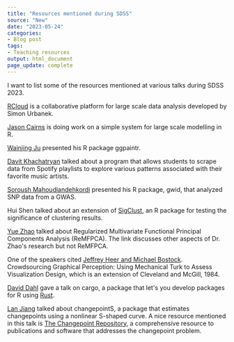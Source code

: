 ```yaml
---
title: "Resources mentioned during SDSS"
source: "New"
date: "2023-05-24"
categories:
- Blog post
tags:
- Teaching resources
output: html_document
page_update: complete
---
```


I want to list some of the resources mentioned at various talks during SDSS 2023.

<!---more--->

[RCloud][urb1] is a collaborative platform for large scale data analysis developed by Simon Urbanek.

[Jason Cairns][cai1] is doing work on a simple system for large scale modelling in R.

[Wainjing Ju][ju1] presented his R package ggpaintr.

[Davit Khachatryan][kha1] talked about a program that allows students to scrape data from Spotify playlists to explore various patterns associated with their favorite music artists.

[Soroush Mahoudiandehkordi][mah1] presented his R package, gwid, that analyzed SNP data from a GWAS.

Hui Shen talked about an extension of [SigClust][sig1], an R package for testing the significance of clustering results.

[Yue Zhao][zha1] talked about Regularized Multivariate Functional Principal Components Analysis (ReMFPCA). The link discusses other aspects of Dr. Zhao's research but not ReMFPCA.

One of the speakers cited [Jeffrey Heer and Michael Bostock][hee1]. Crowdsourcing Graphical Perception: Using Mechanical Turk to Assess Visualization Design, which is an extension of Cleveland and McGill, 1984.

[David Dahl][dah1] gave a talk on cargo, a package that let's you develop packages for R using [Rust][rus1].

[Lan Jiang][jia1] talked about changepointS, a package that estimates changepoints using a nonlinear S-shaped curve. A nice resource mentioned in this talk is [The Changepoint Repository][cha1], a comprehensive resource to publications and software that addresses the changepoint problem.

[cai1]: https://jason.cair.nz/research/index.html
[cha1]: http://www.changepoint.info/
[dah1]: https://cran.r-project.org/package=cargo
[hee1]: http://vis.stanford.edu/files/2010-MTurk-CHI.pdf
[jia1]: https://github.com/matloff/changepointS
[ju1]: https://github.com/willju-wangqian/ggpaintr
[kha1]: https://www.tandfonline.com/doi/full/10.1080/26939169.2022.2138801
[liu1]: https://cran.r-project.org/package=sigclust
[mah1]: https://rdrr.io/github/soroushmdg/gwid/f/vignettes/my-vignette.Rmd
[rus1]: https://www.rust-lang.org/
[sig1]: https://CRAN.R-project.org/package=sigclust
[urb1]: http://att.github.io/rcloud/index.html
[zha1]: https://yzhao062.github.io/

